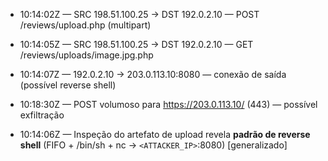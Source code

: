 - 10:14:02Z — SRC 198.51.100.25 → DST 192.0.2.10 — POST /reviews/upload.php (multipart)
- 10:14:05Z — SRC 198.51.100.25 → DST 192.0.2.10 — GET /reviews/uploads/image.jpg.php
- 10:14:07Z — 192.0.2.10 → 203.0.113.10:8080 — conexão de saída (possível reverse shell)
- 10:18:30Z — POST volumoso para https://203.0.113.10/ (443) — possível exfiltração

- 10:14:06Z — Inspeção do artefato de upload revela **padrão de reverse shell** (FIFO + /bin/sh + nc → `<ATTACKER_IP>`:8080) [generalizado]
